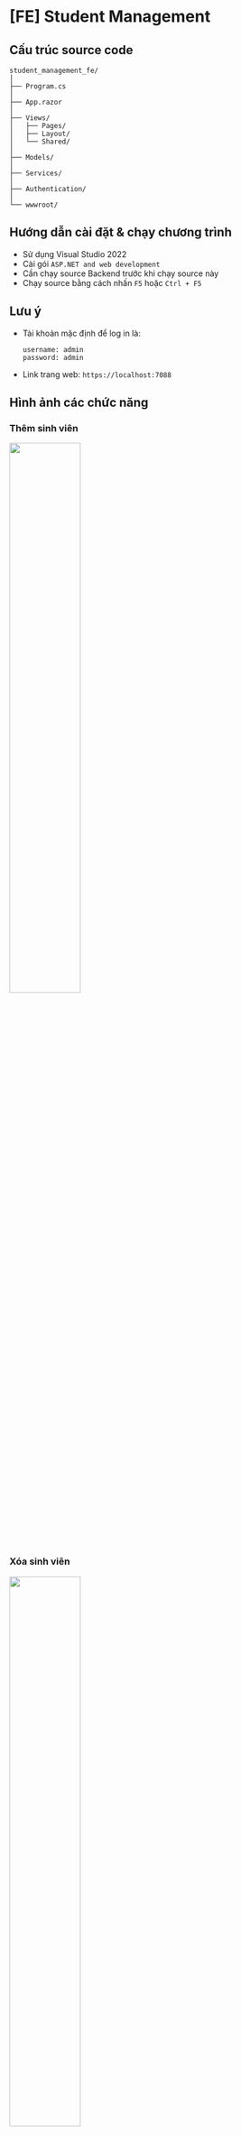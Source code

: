 # [FE] Student Management

## Cấu trúc source code
```
student_management_fe/
│
├── Program.cs                   
│
├── App.razor                   
│
├── Views/
│   ├── Pages/
│   ├── Layout/
│   └── Shared/
│
├── Models/                     
│
├── Services/                  
│
├── Authentication/              
│
└── wwwroot/
```

## Hướng dẫn cài đặt & chạy chương trình
- Sử dụng Visual Studio 2022
- Cài gói `ASP.NET and web development`
- Cần chạy source Backend trước khi chạy source này
- Chạy source bằng cách nhấn `F5` hoặc `Ctrl + F5`

## Lưu ý
- Tài khoản mặc định để log in là:
    ```
    username: admin
    password: admin
    ```
- Link trang web: `https://localhost:7088`

## Hình ảnh các chức năng
### Thêm sinh viên
<img src="./pics/add_student.gif" width=50%/>

### Xóa sinh viên
<img src="./pics/delete_student.gif" width=50%/>

### Cập nhật thông tin sinh viên
<img src="./pics/edit_student.gif" width=50%/>

### Tìm kiếm sinh viên
<img src="./pics/search_student.gif" width=50%/>

### Đổi tên & thêm mới khoa, chương trình, tình trạng sinh viên
<img src="./pics/faculty.gif" width=50%/>
<img src="./pics/program.gif" width=50%/>
<img src="./pics/status.gif" width=50%/>

### Tìm theo khoa (filter theo khoa)
<img src="./pics/filter.gif" width=50%/>

### Export từ Excel / Json
<img src="./pics/export.gif" width=50%/>

### Import từ Excel / Json
<img src="./pics/import.gif" width=50%/>

### Logging
<img src="./pics/logging.gif" width=50%/>

### Xuất bảng điểm
<img src="./pics/transcript.gif" width=50%/>

### Quản lý khóa học
<img src="./pics/course.gif" width=50%/>

### Quản lý lớp học
<img src="./pics/class.gif" width=50%/>

## Các Business Rules
### MSSV phải là duy nhất
- MSSV là khóa chính (PK) trong bảng students
- MSSV được tạo tự động khi thêm sinh viên, không cho sửa MSSV
- Từ 2 điều trên, đảm bảo MSSV là duy nhất

### Email phải thuộc một tên miền nhất định và có thể cấu hình động (configurable)
<img src="./pics/email_config.gif" width=50%/>

### Số điện thoại phải có định dạng hợp lệ theo quốc gia (configurable) 
<img src="./pics/phone_config.gif" width=50%/>

### Tình trạng sinh viên chỉ có thể thay đổi theo một số quy tắc (configurable)
<img src="./pics/status_config.gif" width=50%/>

## The Broken Window Theory & The Boy Scout Rule
- File: <a href=./docs/ex03/ex03_slide.pdf>ex03_slide.pdf</a>

## Unit Test
- File: <a href=./docs/ex04/ex04_slide.pdf>ex04_slide.pdf</a>